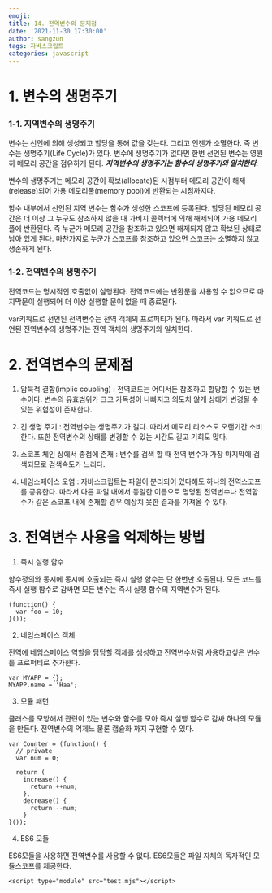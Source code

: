 ```yaml
---
emoji: 
title: 14. 전역변수의 문제점
date: '2021-11-30 17:30:00'
author: sangzun
tags: 자바스크립트
categories: javascript
---
```


# 1. 변수의 생명주기

### 1-1. 지역변수의 생명주기

변수는 선언에 의해 생성되고 할당을 통해 값을 갖는다. 그리고 언젠가 소멸한다. 즉 변수는 생명주기(Life Cycle)가 있다. 변수에 생명주기가 없다면 한번 선언된 변수는 영원히 메모리 공간을 점유하게 된다.
***지역변수의 생명주기는 함수의 생명주기와 일치한다.***

변수의 생명주기는 메모리 공간이 확보(allocate)된 시점부터 메모리 공간이 해제(release)되어 가용 메모리풀(memory pool)에 반환되는 시점까지다.

함수 내부에서 선언된 지역 변수는 함수가 생성한 스코프에 등록된다. 할당된 메모리 공간은 더 이상 그 누구도 참조하지 않을 때 가비지 콜렉터에 의해 해제되어 가용 메모리 풀에 반환된다. 즉 누군가 메모리 공간을 참조하고 있으면 해제되지 않고 확보된 상태로 남아 있게 된다. 마찬가지로 누군가 스코프를 참조하고 있으면 스코프는 소멸하지 않고 생존하게 된다.

### 1-2. 전역변수의 생명주기

전역코드는 명시적인 호출없이 실행된다. 전역코드에는 반환문을 사용할 수 없으므로 마지막문이 실행되어 더 이상 실행할 문이 없을 때 종료된다.

var키워드로 선언된 전역변수는 전역 객체의 프로퍼티가 된다. 따라서 var 키워드로 선언된 전역변수의 생명주기는 전역 객체의 생명주기와 일치한다.

# 2. 전역변수의 문제점

1. 암묵적 결합(implic coupling) : 전역코드는 어디서든 참조하고 할당할 수 있는 변수이다. 변수의 유효범위가 크고 가독성이 나빠지고 의도치 않게 상태가 변경될 수 있는 위험성이 존재한다.

2. 긴 생명 주기 : 전역변수는 생명주기가 길다. 따라서 메모리 리소스도 오랜기간 소비한다. 또한 전역변수의 상태를 변경할 수 있는 시간도 길고 기회도 
많다.

3. 스코프 체인 상에서 종점에 존재 : 변수를 검색 할 때 전역 변수가 가장 마지막에 검색되므로 검색속도가 느리다.

4. 네임스페이스 오염 : 자바스크립트는 파일이 분리되어 있다해도 하나의 전역스코프를 공유한다. 따라서 다른 파일 내에서 동일한 이름으로 명명된 전역변수나 전역함수가 같은 스코프 내에 존재할 경우 예상치 못한 결과를 가져올 수 있다.

# 3. 전역변수 사용을 억제하는 방법

1. 즉시 실행 함수

함수정의와 동시에 동시에 호출되는 즉시 실행 함수는 단 한번만 호출된다. 모든 코드를 즉시 실행 함수로 감싸면 모든 변수는 즉시 실행 함수의 지역변수가 된다.

```
(function() {
  var foo = 10;
}());
```

2. 네임스페이스 객체

전역에 네임스페이스 역할을 담당할 객체를 생성하고 전역변수처럼 사용하고싶은 변수를 프로퍼티로 추가한다.

```
var MYAPP = {};
MYAPP.name = 'Haa';
```

3. 모듈 패턴

클래스를 모방해서 관련이 있는 변수와 함수를 모아 즉시 실행 함수로 감싸 하나의 모듈을 만든다. 전역변수의 억제느 물론 캡슐화 까지 구현할 수 있다.

```
var Counter = (function() {
  // private
  var num = 0;

  return (
    increase() {
      return ++num;
    },
    decrease() {
      return --num;
    }
}());
```

4. ES6 모듈

ES6모듈을 사용하면 전역변수를 사용할 수 없다. ES6모듈은 파일 자체의 독자적인 모듈스코프를 제공한다.

```
<script type="module" src="test.mjs"></script>
```